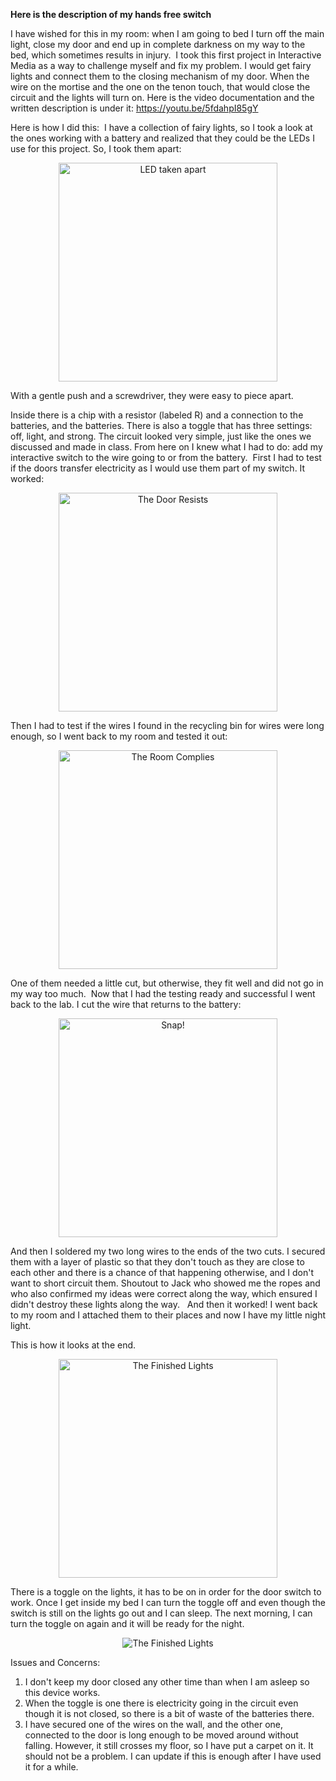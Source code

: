 **Here is the description of my hands free switch**

I have wished for this in my room: when I am going to bed I turn off the main light, close my door and end up in complete darkness on my way to the bed, which sometimes results in injury. 
I took this first project in Interactive Media as a way to challenge myself and fix my problem. I would get fairy lights and connect them to the closing mechanism of my door. When the wire on the mortise and the one on the tenon touch, that would close the circuit and the lights will turn on.
Here is the video documentation and the written description is under it:
https://youtu.be/5fdahpI85gY

Here is how I did this: 
I have a collection of fairy lights, so I took a look at the ones working with a battery and realized that they could be the LEDs I use for this project. So, I took them apart:

<p align="center">
  <img src="MVIMG_20200202_154847.jpg" width="350" title="LED taken apart">
</p>

With a gentle push and a screwdriver, they were easy to piece apart.

Inside there is a chip with a resistor (labeled R) and a connection to the batteries, and the batteries. There is also a toggle that has three settings: off, light, and strong. The circuit looked very simple, just like the ones we discussed and made in class. From here on I knew what I had to do: add my interactive switch to the wire going to or from the battery. 
First I had to test if the doors transfer electricity as I would use them part of my switch. It worked:

<p align="center">
  <img src="the_door_resists.jpg" width="350" title="The Door Resists">
</p>

Then I had to test if the wires I found in the recycling bin for wires were long enough, so I went back to my room and tested it out:

<p align="center">
  <img src="Screen Shot 2020-02-03 at 5.45.29 PM.png" width="350" title="The Room Complies">
</p>


One of them needed a little cut, but otherwise, they fit well and did not go in my way too much. 
Now that I had the testing ready and successful I went back to the lab.
I cut the wire that returns to the battery: 
<p align="center">
  <img src="cut.jpg" width="350" title="Snap!">
</p>
And then I soldered my two long wires to the ends of the two cuts. I secured them with a layer of plastic so that they don't touch as they are close to each other and there is a chance of that happening otherwise, and I don't want to short circuit them.
Shoutout to Jack who showed me the ropes and who also confirmed my ideas were correct along the way, which ensured I didn't destroy these lights along the way. 
 And then it worked! I went back to my room and I attached them to their places and now I have my little night light.

This is how it looks at the end.
<p align="center">
  <img src="finished.jpg" width="350" title="The Finished Lights">
</p>

There is a toggle on the lights, it has to be on in order for the door switch to work. Once I get inside my bed I can turn the toggle off and even though the switch is still on the lights go out and I can sleep. The next morning, I can turn the toggle on again and it will be ready for the night. 

<p align="center">
  <img src="ezgif.com-video-to-gif.gif" title="The Finished Lights">
</p>

Issues and Concerns: 
1) I don't keep my door closed any other time than when I am asleep so this device works. 
2) When the toggle is one there is electricity going in the circuit even though it is not closed, so there is a bit of waste of the batteries there. 
3) I have secured one of the wires on the wall, and the other one, connected to the door is long enough to be moved around without falling. However, it still crosses my floor, so I have put a carpet on it. It should not be a problem. I can update if this is enough after I have used it for a while. 
